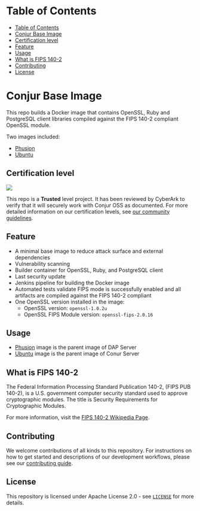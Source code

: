 # Table of Contents

- [Table of Contents](#table-of-contents)
- [Conjur Base Image](#Conjur-Base-Image)
- [Certification level](#Certification-level)
- [Feature](#Feature)
- [Usage](#Usage)
- [What is FIPS 140-2](#What-is-FIPS-140-2)
- [Contributing](#Contributing)
- [License](#license)

# Conjur Base Image

This repo builds a Docker image that contains OpenSSL, Ruby and PostgreSQL client libraries compiled against the FIPS 140-2 compliant OpenSSL module.

Two images included:
- [Phusion](./phusion-ruby-fips/) 
- [Ubuntu](./ubuntu-ruby-fips/) 

## Certification level

![](https://img.shields.io/badge/Certification%20Level-Trusted-007BFF?link=https://github.com/cyberark/community/blob/master/Conjur/conventions/certification-levels.md)

This repo is a **Trusted** level project. It has been reviewed by CyberArk to verify that it will securely
work with Conjur OSS as documented. For more detailed information on our certification levels, see
[our community guidelines](https://github.com/cyberark/community/blob/master/Conjur/conventions/certification-levels.md#community).


## Feature

* A minimal base image to reduce attack surface and external dependencies
* Vulnerability scanning
* Builder container for OpenSSL, Ruby, and PostgreSQL client
* Last security update
* Jenkins pipeline for building the Docker image
* Automated tests validate FIPS mode is successfully enabled and all artifacts are compiled against the FIPS 140-2 compliant
* One OpenSSL version installed in the image:
  * OpenSSL version: `openssl-1.0.2u`
  * OpenSSL FIPS Module version: `openssl-fips-2.0.16`
  
## Usage

- [Phusion](./phusion-ruby-fips/) image is the parent image of DAP Server
- [Ubuntu](./ubuntu-ruby-fips/) image is the parent image of Conur Server

## What is FIPS 140-2

The Federal Information Processing Standard Publication 140-2, (FIPS PUB 140-2), is a U.S. government computer security standard used to approve cryptographic modules.
The title is Security Requirements for Cryptographic Modules. 

For more information, visit the [FIPS 140-2 Wikipedia Page](https://en.wikipedia.org/wiki/FIPS_140-2).

## Contributing

We welcome contributions of all kinds to this repository. For instructions on how to get started and descriptions
of our development workflows, please see our [contributing guide](https://github.com/cyberark/conjur-base-image/blob/master/CONTRIBUTING.md).

## License

This repository is licensed under Apache License 2.0 - see [`LICENSE`](LICENSE) for more details.
